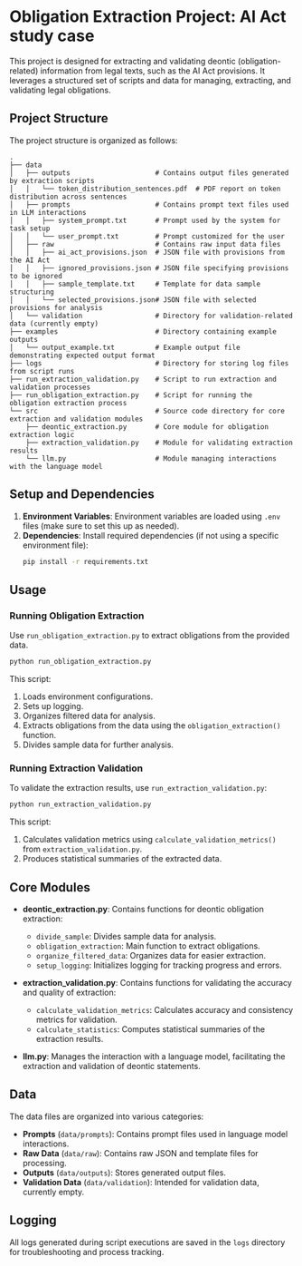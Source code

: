 # Obligation Extraction Project: AI Act study case

This project is designed for extracting and validating deontic (obligation-related) information from legal texts, such as the AI Act provisions. It leverages a structured set of scripts and data for managing, extracting, and validating legal obligations.

## Project Structure

The project structure is organized as follows:

```plaintext
.
├── data
│   ├── outputs                     # Contains output files generated by extraction scripts
│   │   └── token_distribution_sentences.pdf  # PDF report on token distribution across sentences
│   ├── prompts                     # Contains prompt text files used in LLM interactions
│   │   ├── system_prompt.txt       # Prompt used by the system for task setup
│   │   └── user_prompt.txt         # Prompt customized for the user
│   ├── raw                         # Contains raw input data files
│   │   ├── ai_act_provisions.json  # JSON file with provisions from the AI Act
│   │   ├── ignored_provisions.json # JSON file specifying provisions to be ignored
│   │   ├── sample_template.txt     # Template for data sample structuring
│   │   └── selected_provisions.json# JSON file with selected provisions for analysis
│   └── validation                  # Directory for validation-related data (currently empty)
├── examples                        # Directory containing example outputs
│   └── output_example.txt          # Example output file demonstrating expected output format
├── logs                            # Directory for storing log files from script runs
├── run_extraction_validation.py    # Script to run extraction and validation processes
├── run_obligation_extraction.py    # Script for running the obligation extraction process
└── src                             # Source code directory for core extraction and validation modules
    ├── deontic_extraction.py       # Core module for obligation extraction logic
    ├── extraction_validation.py    # Module for validating extraction results
    └── llm.py                      # Module managing interactions with the language model
```

## Setup and Dependencies

1. **Environment Variables**: Environment variables are loaded using `.env` files (make sure to set this up as needed).
2. **Dependencies**: Install required dependencies (if not using a specific environment file):
   ```bash
   pip install -r requirements.txt
   ```

## Usage

### Running Obligation Extraction

Use `run_obligation_extraction.py` to extract obligations from the provided data.

```bash
python run_obligation_extraction.py
```

This script:
1. Loads environment configurations.
2. Sets up logging.
3. Organizes filtered data for analysis.
4. Extracts obligations from the data using the `obligation_extraction()` function.
5. Divides sample data for further analysis.

### Running Extraction Validation

To validate the extraction results, use `run_extraction_validation.py`:

```bash
python run_extraction_validation.py
```

This script:
1. Calculates validation metrics using `calculate_validation_metrics()` from `extraction_validation.py`.
2. Produces statistical summaries of the extracted data.

## Core Modules

- **deontic_extraction.py**: Contains functions for deontic obligation extraction:
  - `divide_sample`: Divides sample data for analysis.
  - `obligation_extraction`: Main function to extract obligations.
  - `organize_filtered_data`: Organizes data for easier extraction.
  - `setup_logging`: Initializes logging for tracking progress and errors.

- **extraction_validation.py**: Contains functions for validating the accuracy and quality of extraction:
  - `calculate_validation_metrics`: Calculates accuracy and consistency metrics for validation.
  - `calculate_statistics`: Computes statistical summaries of the extraction results.

- **llm.py**: Manages the interaction with a language model, facilitating the extraction and validation of deontic statements.

## Data

The data files are organized into various categories:
- **Prompts** (`data/prompts`): Contains prompt files used in language model interactions.
- **Raw Data** (`data/raw`): Contains raw JSON and template files for processing.
- **Outputs** (`data/outputs`): Stores generated output files.
- **Validation Data** (`data/validation`): Intended for validation data, currently empty.

## Logging

All logs generated during script executions are saved in the `logs` directory for troubleshooting and process tracking.

